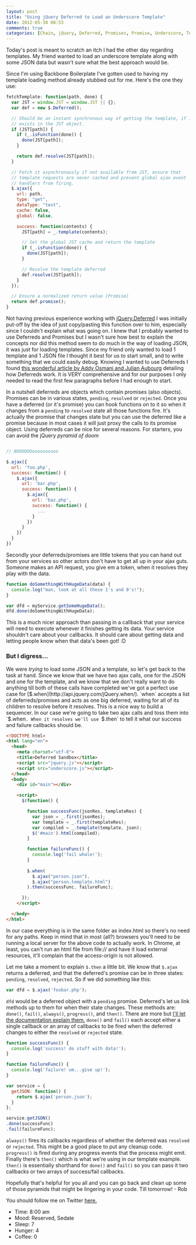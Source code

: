 ```yaml
---
layout: post
title: "Using jQuery Deferred to Load an Underscore Template"
date: 2012-05-30 08:53
comments: true
categories: [Chain, jQuery, Deferred, Promises, Promise, Underscore, Templates]
---
```


Today's post is meant to scratch an itch I had the other day regarding templates. My friend wanted to load an underscore template along with some JSON data but wasn't sure what the best approach would be.

<!--more-->

Since I'm using Backbone Boilerplate I've gotten used to having my template loading method already stubbed out for me. Here's the one they use:

``` js
fetchTemplate: function(path, done) {
  var JST = window.JST = window.JST || {};
  var def = new $.Deferred();

  // Should be an instant synchronous way of getting the template, if it
  // exists in the JST object.
  if (JST[path]) {
    if (_.isFunction(done)) {
      done(JST[path]);
    }

    return def.resolve(JST[path]);
  }

  // Fetch it asynchronously if not available from JST, ensure that
  // template requests are never cached and prevent global ajax event
  // handlers from firing.
  $.ajax({
    url: path,
    type: "get",
    dataType: "text",
    cache: false,
    global: false,

    success: function(contents) {
      JST[path] = _.template(contents);

      // Set the global JST cache and return the template
      if (_.isFunction(done)) {
        done(JST[path]);
      }

      // Resolve the template deferred
      def.resolve(JST[path]);
    }
  });

  // Ensure a normalized return value (Promise)
  return def.promise();
}
```

Not having previous experience working with [jQuery.Deferred](http://api.jquery.com/category/deferred-object/) I was initially put-off by the idea of just copy/pasting this function over to him, especially since I couldn't explain what was going on. I knew that I probably wanted to use Deferreds and Promises but I wasn't sure how best to explain the concepts nor did this method seem to do much in the way of loading JSON, it was just for loading templates. Since my friend only wanted to load 1 template and 1 JSON file I thought it best for us to start small, and to write something that we could easily debug. Knowing I wanted to use Deferreds I found [this wonderful article by Addy Osmani and Julian Aubourg](http://msdn.microsoft.com/en-us/magazine/gg723713.aspx) detailing how Deferreds work. It is VERY comprehensive and for our purposes I only needed to read the first few paragraphs before I had enough to start.

In a nutshell deferreds are objects which contain promises (also objects). Promises can be in various states, `pending`, `resolved` or `rejected`. Once you have a deferred (or it's promise) you can hook functions on to it so when it changes from a `pending` to `resolved` state all those functions fire. It's actually the promise that changes state but you can use the deferred like a promise because in most cases it will just proxy the calls to its promise object. Using deferreds can be nice for several reasons. For starters, you can avoid the jQuery *pyramid of doom*

``` js

// NOOOOOOoooooooooo

$.ajax({
  url: 'foo.php',
  success: function() {
    $.ajax({
      url: 'bar.php',
      success: function() {
        $.ajax({
          url: 'baz.php',
          success: function() {
            ...
          }
        })
      }
    })
  }
})

```

Secondly your deferreds/promises are little tokens that you can hand out from your services so other actors don't have to get all up in your ajax guts. Someone makes an API request, you give em a token, when it resolves they play with the data.

``` js
function doSomethingWithHugeData(data) {
  console.log("man, look at all these 1's and 0's!");
}

var dfd = myService.getSomeHugeData();
dfd.done(doSomethingWithHugeData);
```

This is a much nicer approach than passing in a callback that your service will need to execute whenever it finishes getting its data. Your service shouldn't care about your callbacks. It should care about getting data and letting people know when that data's been got! :D 

### But I digress...

We were *trying* to load some JSON and a template, so let's get back to the task at hand. Since we know that we have two ajax calls, one for the JSON and one for the template, and we know that we don't really want to do anything till both of these calls have completed we've got a perfect use case for [$.when](http://api.jquery.com/jQuery.when/). `when` accepts a list of deferreds/promises and acts as one big deferred, waiting for all of its children to resolve before it resolves. This is a nice way to build a sequencer. In our case we're going to take  two ajax calls and toss them into `$.when`. When it resolves we'll use `$.then` to tell it what our success and failure callbacks should be.

``` html index.html
<!DOCTYPE html>
<html lang="en">
  <head>
    <meta charset="utf-8">
    <title>Deferred Sandbox</title>
    <script src="jquery.js"></script>
    <script src="underscore.js"></script>
  </head>
  <body>
    <div id="main"></div>

    <script>
      $(function() {

        function successFunc(jsonRes, templateRes) {
          var json = _.first(jsonRes);
          var template = _.first(templateRes);
          var compiled = _.template(template, json);
          $('#main').html(compiled);
        }

        function failureFunc() {
          console.log('fail whale!');
        }
        
        $.when(
          $.ajax("person.json"),
          $.ajax("person.template.html")
        ).then(successFunc, failureFunc);

      });
    </script>

  </body>
</html>
```

In our case everything is in the same folder as index.html so there's no need for any paths. Keep in mind that in most (all?) browsers you'll need to be running a local server for the above code to actually work. In Chrome, at least, you can't run an html file from file:// and have it load external resources, it'll complain that the access-origin is not allowed.

Let me take a moment to explain `$.then` a little bit. We know that `$.ajax` returns a deferred, and that the deferred's promise can be in three states: `pending`, `resolved`, `rejected`. So if we did something like this:

``` js
var dfd = $.ajax('foobar.php');
```

`dfd` would be a deferred object with a `pending` promise. Deferred's let us link methods up to them for when their state changes. These methods are: `done()`, `fail()`, `always()`, `progress()`, and `then()`. There are more but [I'll let the documentation explain them.](http://api.jquery.com/category/deferred-object/) `done()` and `fail()` each accept either a single callback or an array of callbacks to be fired when the deferred changes to either the `resolved` or `rejected` state.

``` js
function successFunc() {
  console.log('success! do stuff with data!');
}

function failureFunc() {
  console.log('failure! um...give up!');
}

var service = {
  getJSON: function() {
    return $.ajax('person.json');
  }
};

service.getJSON()
.done(successFunc)
.fail(failureFunc);

```

`always()` fires its callbacks regardless of whether the deferred was `resolved` or `rejected`. This might be a good place to put any cleanup code. `progress()` is fired during any progress events that the process might emit. Finally there's `then()` which is what we're using in our template example. `then()` is essentially shorthand for `done()` and `fail()` so you can pass it two callbacks or two arrays of success/fail callbacks.

Hopefully that's helpful for you all and you can go back and clean up some of those pyramids that might be lingering in your code. Till tomorrow! - Rob

You should follow me on Twitter [here.](http://twitter.com/rob_dodson)

- Time: 8:00 am
- Mood: Reserved, Sedate
- Sleep: 7
- Hunger: 4
- Coffee: 0